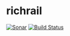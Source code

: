 # richrail

[![Sonar](https://sonarcloud.io/api/project_badges/measure?project=joostlek_richrail&metric=code_smells)](https://sonarcloud.io/dashboard?id=joostlek_richrail)
[![Build Status](https://travis-ci.com/joostlek/richrail.svg?token=k7xZdtzFTYzLqfVyygTF&branch=master)](https://travis-ci.com/joostlek/richrail)